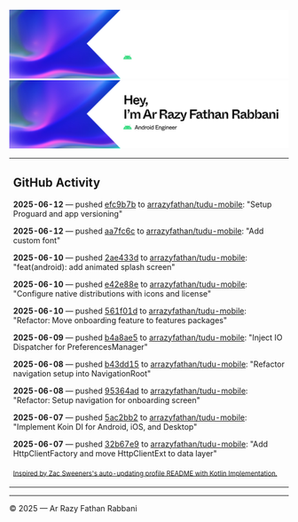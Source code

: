 ![Ar Razy Fathan Rabbani Banner](https://github.com/arrazyfathan/arrazyfathan/blob/main/media/banner-dark.png#gh-dark-mode-only)
![Ar Razy Fathan Rabbani Banner](https://github.com/arrazyfathan/arrazyfathan/blob/main/media/banner-light.png#gh-light-mode-only)

<table><tr><td valign="top" width="100%">    

## GitHub Activity

**2025-06-12** — pushed [efc9b7b](https://github.com/arrazyfathan/tudu-mobile/commits/efc9b7bdedc94878b81df57cffabf70c2d7fa11b) to [arrazyfathan/tudu-mobile](https://github.com/arrazyfathan/tudu-mobile): "Setup Proguard and app versioning"

**2025-06-12** — pushed [aa7fc6c](https://github.com/arrazyfathan/tudu-mobile/commits/aa7fc6c3d19ea63fd8d3eb92382cc920e7686d72) to [arrazyfathan/tudu-mobile](https://github.com/arrazyfathan/tudu-mobile): "Add custom font"

**2025-06-10** — pushed [2ae433d](https://github.com/arrazyfathan/tudu-mobile/commits/2ae433d3ade43a8d07a8da8018af488152043673) to [arrazyfathan/tudu-mobile](https://github.com/arrazyfathan/tudu-mobile): "feat(android): add animated splash screen"

**2025-06-10** — pushed [e42e88e](https://github.com/arrazyfathan/tudu-mobile/commits/e42e88e2d1465352bf8f0bdc79b9a89de856b570) to [arrazyfathan/tudu-mobile](https://github.com/arrazyfathan/tudu-mobile): "Configure native distributions with icons and license"

**2025-06-10** — pushed [561f01d](https://github.com/arrazyfathan/tudu-mobile/commits/561f01d1a26840631b252f61cf2f6141f16df402) to [arrazyfathan/tudu-mobile](https://github.com/arrazyfathan/tudu-mobile): "Refactor: Move onboarding feature to features packages"

**2025-06-09** — pushed [b4a8ae5](https://github.com/arrazyfathan/tudu-mobile/commits/b4a8ae50720b899b16decbc4ced94510011670d9) to [arrazyfathan/tudu-mobile](https://github.com/arrazyfathan/tudu-mobile): "Inject IO Dispatcher for PreferencesManager"

**2025-06-08** — pushed [b43dd15](https://github.com/arrazyfathan/tudu-mobile/commits/b43dd155a71ab87a99fdbb884f66b04ad80ae11f) to [arrazyfathan/tudu-mobile](https://github.com/arrazyfathan/tudu-mobile): "Refactor navigation setup into NavigationRoot"

**2025-06-08** — pushed [95364ad](https://github.com/arrazyfathan/tudu-mobile/commits/95364ad7b2740ba9d7ec3d548a7a5db8a32d37b1) to [arrazyfathan/tudu-mobile](https://github.com/arrazyfathan/tudu-mobile): "Refactor: Setup navigation for onboarding screen"

**2025-06-07** — pushed [5ac2bb2](https://github.com/arrazyfathan/tudu-mobile/commits/5ac2bb291fc74df9a364246714c4764955a29e13) to [arrazyfathan/tudu-mobile](https://github.com/arrazyfathan/tudu-mobile): "Implement Koin DI for Android, iOS, and Desktop"

**2025-06-07** — pushed [32b67e9](https://github.com/arrazyfathan/tudu-mobile/commits/32b67e9d9d646dfbaf38cfbd61f8112e35d4aade) to [arrazyfathan/tudu-mobile](https://github.com/arrazyfathan/tudu-mobile): "Add HttpClientFactory and move HttpClientExt to data layer"
                
<sub><a href="https://github.com/ZacSweers/ZacSweers/">Inspired by Zac Sweeners's auto-updating profile README with Kotlin Implementation.</a></sub>
</table>

<!--START_SECTION:waka-->
<!--END_SECTION:waka-->

---
© 2025 — Ar Razy Fathan Rabbani